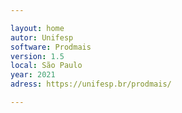 ```yaml
---

layout: home
autor: Unifesp
software: Prodmais
version: 1.5
local: São Paulo
year: 2021
adress: https://unifesp.br/prodmais/

---
```


